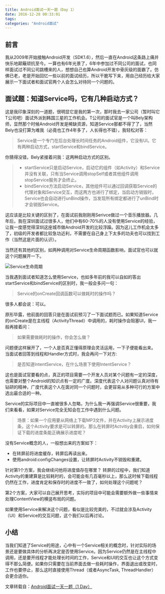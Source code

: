 ```yaml
---
title: Android面试一天一题（Day 1）
date: 2016-12-28 00:33:01
tags:
categories: "Android面试"
---
```


## 前言

我从2009年开始接触Android开发（SDK1.6），然后一直在Android这条路上痛并快乐地颠簸顽抗至今。一算也有6年光景了，6年中参加过不同公司的面试，也同样面试过不同公司跳槽来的人，想想自己也算Android开发中骨灰级的面霸了。仿佛已老，老是开始回忆一些以前的面试经历，所以干脆写下来，用自己经历给大家展示一下面试者和面试官两个人会怎么对待同一个问题的。  

<!--more-->

## 面试题：知道Service吗，它有几种启动方式？   

这是我印象深刻的一道题，很明显它是我的第一次，那时我去一家公司（暂时叫它T公司吧）面试外派到韩国三星的工作机会。T公司的面试官是一个叫Bely架构师，显然那个时候Android开发是稀缺资源，知道Service那都不得了了，当然Bely也没打算为难我（必竟也工作4年多了，人长得也不错），我轻松对答：

>Service是一个专门在后台处理长时间任务的Android组件，它没有UI。它有两种启动方式，startService和bindService。  

你猜得没错，Bely紧接着问我：这两种启动方式的区别。  

>* startService只是启动Service，启动它的组件（如Activity）和Service并没有关联，只有当Service调用stopSelf或者其他组件调用stopService服务才会终止。
>* bindService方法启动Service，其他组件可以通过回调获取Service的代理对象和Service交互，而这两方也进行了绑定，当启动方销毁时，Service也会自动进行unBind操作，当发现所有绑定都进行了unBind时才会销毁Service。  

这应该是比较关键的区别了，在面试前我刚刚用Serivce做过一个音乐播放器。几年后，我在深圳面试过很多人，他们中有60-70%的人没有使用Service的经验，让我一度感觉得深圳这座城市做Android开发的比较浮躁。因为这儿工作机会太多了，初级的开发者都比较急功近利，不需要在自己身上下太多的功夫也可以找到工作（当然这是片面的认识）。  

当然还有其他的区别，如两种调用对Service生命周期函数影响，面试官也可以就这个问题展开一下。  

![Service生命周期](/images/categories/android/android_interview/01/service_lifecycle.png)  

当我遇到面试者知道怎么使用Service，也如多年前的我可以自如的答出startService和bindService的区别时，我一般会多问一句：  

>Service的onCreate回调函数可以做耗时的操作吗？  

很多人都会说：可以。

原形毕露，他前面的回答只是在面试前预习了一下面试题而已。如果知道Service的onCreate是在主线程（ActivityThread）中调用的，耗时操作会阻塞UI，我一般再接着问：  

>如果需要做耗时的操作，你会怎么做？  

问题便这样展开了，一个人是否真正懂得原理会灵活运用，一下子便能看出来。 当面试者回答到线程和Handler方式时，我会再问一下对方:  

>是否知道IntentService，在什么场景下使用IntentService？  

这也是面试官要看的点，真正的项目需要一个开发人员对某个问题有一定的深度，也需要对整个Android的知识点有一定的广度。深度代表这个人对问题认真对待有钻研的精神，广度代表这个人在面对同一个问题时，会更容易从多种可行的方案中选出最合适的一种。

Service的实际项目中一直被很多人忽略，为什么我一再强调Service很重要，我们来看看，如果对Service完全无知会在工作中遇到什么问题。  

>场景：如果一个应用要从网络上下载MP3文件，并在Activity上展示进度条，这个Activity要求是可以转屏的。那么在转屏时Actvitiy会重启，如何保证下载的进度条能正确展示进度呢？  

没有Service概念的人，一般想出来的方案如下：  

* 在转屏前将进度缓存，转屏后再读出来。
* 使用android:configChanges设置，让转屏时Activity不销毁和重建。  

针对第1个方案，我会继续问他将进度值存在哪里？ 转屏的过程中，我们知道Activity的重建算是比较耗时的，会可能会有几百毫秒以上，那么这时候下载线程仍然在工作，进度肯定和保存时的进度不一致了，如何处理这个问题呢？

第2个方案，大家可以自己展开思考，实际的项目中可能会需要额外做一些事情来处理ContentView的横竖布局的问题。

如果使用Service来解决这个问题，看似是比较完美的，不过就会涉及Activity（UI）和Service的交互问题，这个我们以后再讨论。  

## 小结  

当我们知道了Service的用途，心中有一个Service相关的概念时，针对实际的场景还是要做具体的分析再决定是否使用Service。因为Service仍然是在主线程中调用，还是要开线程才能处理长时间的工作，Service和UI的交互也让这个方式变得不那么简便。如果你只需要在当前界面去做一些耗时操作，界面退出或改变时，工作也要停止，那么这时直接使用Thread（或者AsyncTask, ThreadHandler）会更合适你。  

文章转载自：[Android面试一天一题（1 Day）](http://www.jianshu.com/p/7a7db9f8692d)  
